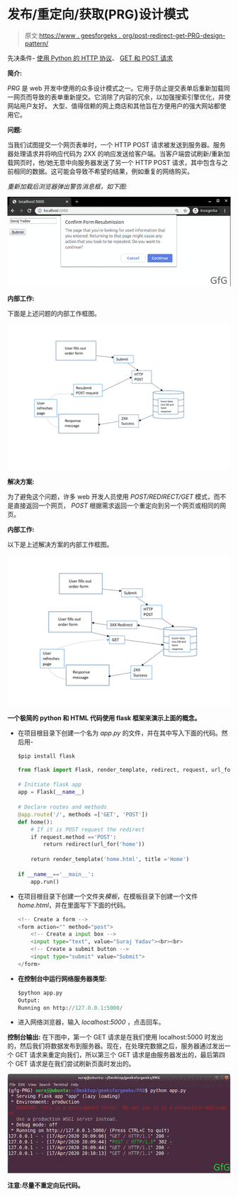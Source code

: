 # 发布/重定向/获取(PRG)设计模式

> 原文:[https://www . geesforgeks . org/post-redirect-get-PRG-design-pattern/](https://www.geeksforgeeks.org/post-redirect-get-prg-design-pattern/)

先决条件- [使用 Python 的 HTTP 协议](https://www.geeksforgeeks.org/http-non-persistent-persistent-connection/)、 [GET 和 POST 请求](https://www.geeksforgeeks.org/get-post-requests-using-python/)

**简介:**

*PRG* 是 web 开发中使用的众多设计模式之一。它用于防止提交表单后重新加载同一网页而导致的表单重新提交。它消除了内容的冗余，以加强搜索引擎优化，并使网站用户友好。
大型、值得信赖的网上商店和其他旨在方便用户的强大网站都使用它。

**问题:**

当我们试图提交一个网页表单时，一个 HTTP POST 请求被发送到服务器。服务器处理请求并将响应代码为 2XX 的响应发送给客户端。当客户端尝试刷新/重新加载网页时，他/她无意中向服务器发送了另一个 HTTP POST 请求，其中包含与之前相同的数据。这可能会导致不希望的结果，例如重复的网络购买。

*重新加载后浏览器弹出警告消息框，如下图:*

![](img/bdf5ba56ba531c542348be21ae43d225.png)

**内部工作:**

下面是上述问题的内部工作框图。

![](img/f451529acc75af92eedb07a86c3317ec.png)

**解决方案:**

为了避免这个问题，许多 web 开发人员使用 *POST/REDIRECT/GET* 模式，而不是直接返回一个网页， *POST* 根据需求返回一个重定向到另一个网页或相同的网页。

**内部工作:**

以下是上述解决方案的内部工作框图。

![](img/c13ced73671e56d8a50f202870b31251.png)

**一个极简的 python 和 HTML 代码使用 flask 框架来演示上面的概念。**

*   在项目根目录下创建一个名为 *app.py* 的文件，并在其中写入下面的代码。然后用-

    ```py
    $pip install flask

    ```

    ```py
    from flask import Flask, render_template, redirect, request, url_for

    # Initiate flask app
    app = Flask(__name__)

    # Declare routes and methods
    @app.route('/', methods =['GET', 'POST'])
    def home():
        # If it is POST request the redirect
        if request.method =='POST':
            return redirect(url_for('home'))

        return render_template('home.html', title ='Home')

    if __name__=='__main__':
        app.run()
    ```

*   在项目根目录下创建一个文件夹*模板*，在模板目录下创建一个文件*home.html*，并在里面写下下面的代码。

    ```py
    <!-- Create a form -->
    <form action="" method="post">
        <!-- Create a input box -->
        <input type="text", value="Suraj Yadav"><br><br>
        <!-- Create a submit button -->
        <input type="submit" value="Submit">
    </form>
    ```

*   **在控制台中运行网络服务器类型:**

    ```py
    $python app.py
    Output:
    Running on http://127.0.0.1:5000/

    ```

*   进入网络浏览器，输入 *localhost:5000* ，点击回车。

**控制台输出:**
在下图中，第一个 GET 请求是在我们使用 localhost:5000 时发出的，然后我们将数据发布到服务器。现在，在处理完数据之后，服务器通过发出一个 GET 请求来重定向我们，所以第三个 GET 请求是由服务器发出的，最后第四个 GET 请求是在我们尝试刷新页面时发出的。

![](img/53e640e73f6f2f6006428765d89a8da8.png)

**注意:尽量不重定向玩代码。**